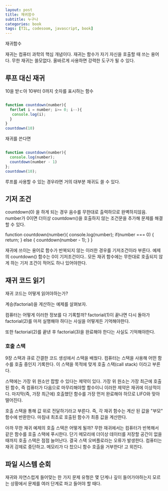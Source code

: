 ```yaml
---
layout: post
title: 재귀함수
subtitle: 누구나 
categories: book
tags: [TIL, codesoom, javascript, book]
---
```



재귀함수

재귀는 컴퓨터 과학의 핵심 개념이다.
재귀는 함수가 자기 자신을 호출할 때 쓰는 용어다.
무한 재귀는 쓸모없다. 올바르게 사용하면 강력한 도구가 될 수 있다.


## 루프 대신 재귀

10을 받ㄷ아 10부터 0까지 숫자를 표시하는 함수

```javascript

function countdown(number){
  for(let i = number; i>= 0; i--){
   console.log(i);
  }
}
countdown(10)

```

재귀를 쓴다면

```js

function countdown(number){
  console.log(number);
  countdown(number - 1)
};
countdown(10);
```

루프를 사용할 수 있는 경우라면 거의 대부분 재귀도 쓸 수 있다.


## 기저 조건

countdown(0) 을 하게 되는 경우 음수를 무한대로 출력하므로 완벽하지않음.
number가 0이면 더이상 countdown()을 호출하지 않는 조건문을 추가해 문제를 해결할 수 있다.


function countdown(number){
  console.log(number);
  if(number === 0) {
    return;
  } else {
     countdown(number - 1);
  }
}



재귀에 쓰이는 용어로 함수가 반복되지 않는 이러한 경우를 기저조건이라 부른다.
예제의 countdown() 함수는 0이 기저조건이다..
모든 재귀 함수에는 무한대로 호출되지 않게 하는 기저 조건이 적어도 하나 있어야한다.

## 재귀 코드 읽기

재귀 코드는 어떻게 읽어야하는가?

계승(factorial)을 게산하는 예제를 살펴보자.


컴퓨터는 어떻게 이러한 정보를 다 기록할까? factorial(1)이 끝나면 다시 돌아가 factorial(2)를 마저 실행해야 하다는 사실을 어떻게든 기억해야한다.

또한 factorial(2)를 끝낸 후 factorial(3)을 완료해야 한다는 사실도 기억해야한다.

### 호출 스택

9장 스택과 큐로 간결한 코드 생성에서 스택을 배웠다.
컴퓨터는 스택을 사용해 어떤 함수를 호출 중인지 기록한다.
이 스택을 목적에 맞게 호출 스택(call stack) 이라고 부른다.

스택에는 가장 위 원소만 팝할 수 있다는 제약이 있다. 가장 위 원소는 가장 최근에 호출된 함수, 즉 컴퓨터가 다음으로 마무리해야할 함수이니 이러한 제약은 재귀에 이상적이다. 마지막(즉, 가장 최근에) 호출했던 함수를 가장 먼저 완료해야 하므로 LIFO와 맞아 떨어진다.

호출 스택을 통해 값 위로 전달하기라고 부른다. 즉, 각 재귀 함수는 계산 된 값을 "부모" 함수에 반환한다. 마침내 최초로 호출된 함수가 최종 값을 계산한다.


아까 무한 재귀 예제의 호출 스택은 어떻게 될까?
무한 재귀에서는 컴퓨터가 반복해서 같은 함수를 호출 스택에 푸시한다.
단기 메모리에 더이상 데이터를 저장할 공간이 없을 때까지 호출 스택은 점점 늘어난다.
결국 스택 오버플로라는 오류가 발생한다.
컴퓨터는 재귀 강제로 중단하고. 메모리가 다 찼으니 함수 호출을 거부한다! 고 외친다.

## 파일 시스템 순회

재귀와 자연스럽게 들어맞는 한 가지 문제 유형은 몇 단계나 깊이 들어가야하는지 모르는 상황에서 문제를 여러 단계로 파고 들어야 할 때다.


